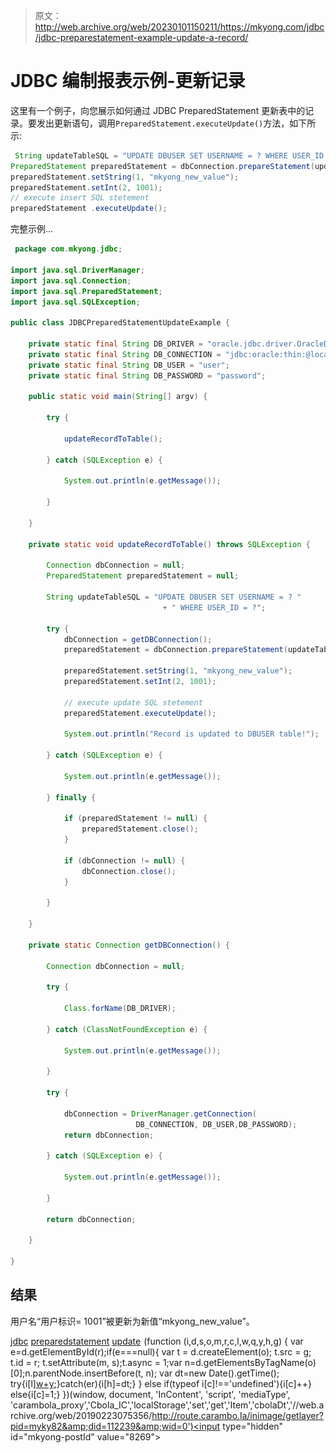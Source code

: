 > 原文：<http://web.archive.org/web/20230101150211/https://mkyong.com/jdbc/jdbc-preparestatement-example-update-a-record/>

# JDBC 编制报表示例-更新记录

这里有一个例子，向您展示如何通过 JDBC PreparedStatement 更新表中的记录。要发出更新语句，调用`PreparedStatement.executeUpdate()`方法，如下所示:

```java
 String updateTableSQL = "UPDATE DBUSER SET USERNAME = ? WHERE USER_ID = ?";
PreparedStatement preparedStatement = dbConnection.prepareStatement(updateTableSQL);
preparedStatement.setString(1, "mkyong_new_value");
preparedStatement.setInt(2, 1001);
// execute insert SQL stetement
preparedStatement .executeUpdate(); 
```

完整示例…

```java
 package com.mkyong.jdbc;

import java.sql.DriverManager;
import java.sql.Connection;
import java.sql.PreparedStatement;
import java.sql.SQLException;

public class JDBCPreparedStatementUpdateExample {

	private static final String DB_DRIVER = "oracle.jdbc.driver.OracleDriver";
	private static final String DB_CONNECTION = "jdbc:oracle:thin:@localhost:1521:MKYONG";
	private static final String DB_USER = "user";
	private static final String DB_PASSWORD = "password";

	public static void main(String[] argv) {

		try {

			updateRecordToTable();

		} catch (SQLException e) {

			System.out.println(e.getMessage());

		}

	}

	private static void updateRecordToTable() throws SQLException {

		Connection dbConnection = null;
		PreparedStatement preparedStatement = null;

		String updateTableSQL = "UPDATE DBUSER SET USERNAME = ? "
				                  + " WHERE USER_ID = ?";

		try {
			dbConnection = getDBConnection();
			preparedStatement = dbConnection.prepareStatement(updateTableSQL);

			preparedStatement.setString(1, "mkyong_new_value");
			preparedStatement.setInt(2, 1001);

			// execute update SQL stetement
			preparedStatement.executeUpdate();

			System.out.println("Record is updated to DBUSER table!");

		} catch (SQLException e) {

			System.out.println(e.getMessage());

		} finally {

			if (preparedStatement != null) {
				preparedStatement.close();
			}

			if (dbConnection != null) {
				dbConnection.close();
			}

		}

	}

	private static Connection getDBConnection() {

		Connection dbConnection = null;

		try {

			Class.forName(DB_DRIVER);

		} catch (ClassNotFoundException e) {

			System.out.println(e.getMessage());

		}

		try {

			dbConnection = DriverManager.getConnection(
                            DB_CONNECTION, DB_USER,DB_PASSWORD);
			return dbConnection;

		} catch (SQLException e) {

			System.out.println(e.getMessage());

		}

		return dbConnection;

	}

} 
```

## 结果

用户名“用户标识= 1001”被更新为新值“mkyong_new_value”。

[jdbc](http://web.archive.org/web/20190223075356/http://www.mkyong.com/tag/jdbc/) [preparedstatement](http://web.archive.org/web/20190223075356/http://www.mkyong.com/tag/preparedstatement/) [update](http://web.archive.org/web/20190223075356/http://www.mkyong.com/tag/update/)![](img/2a56981a1f59ee274e8004a48c97195f.png) (function (i,d,s,o,m,r,c,l,w,q,y,h,g) { var e=d.getElementById(r);if(e===null){ var t = d.createElement(o); t.src = g; t.id = r; t.setAttribute(m, s);t.async = 1;var n=d.getElementsByTagName(o)[0];n.parentNode.insertBefore(t, n); var dt=new Date().getTime(); try{i[l][w+y](h,i[l][q+y](h)+'&amp;'+dt);}catch(er){i[h]=dt;} } else if(typeof i[c]!=='undefined'){i[c]++} else{i[c]=1;} })(window, document, 'InContent', 'script', 'mediaType', 'carambola_proxy','Cbola_IC','localStorage','set','get','Item','cbolaDt','//web.archive.org/web/20190223075356/http://route.carambo.la/inimage/getlayer?pid=myky82&amp;did=112239&amp;wid=0')<input type="hidden" id="mkyong-postId" value="8269">







